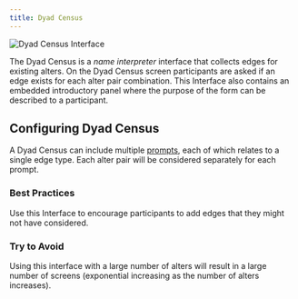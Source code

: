 ```yaml
---
title: Dyad Census
---
```


<InterfaceSummary>

![Dyad Census Interface](/assets/img/interface-documentation/dyad-census/dyad-example.png)

<InterfaceMeta type="Edge Generator" creates="Edges of one or more types" usesprompts="true">

</InterfaceMeta>

</InterfaceSummary>

The Dyad Census is a _name interpreter_ interface that collects edges for existing alters. On the Dyad Census screen participants are asked if an edge exists for each alter pair combination. This Interface also contains an embedded introductory panel where the purpose of the form can be described to a participant.

## Configuring Dyad Census

A Dyad Census can include multiple [prompts](/en/desktop/key-concepts/prompts), each of which relates to a single edge type. Each alter pair will be considered separately for each prompt.

### Best Practices

<GoodPractice>

Use this Interface to encourage participants to add edges that they might not have considered.

</GoodPractice>

### Try to Avoid

<BadPractice>

Using this interface with a large number of alters will result in a large number of screens (exponential increasing as the number of alters increases).

</BadPractice>
